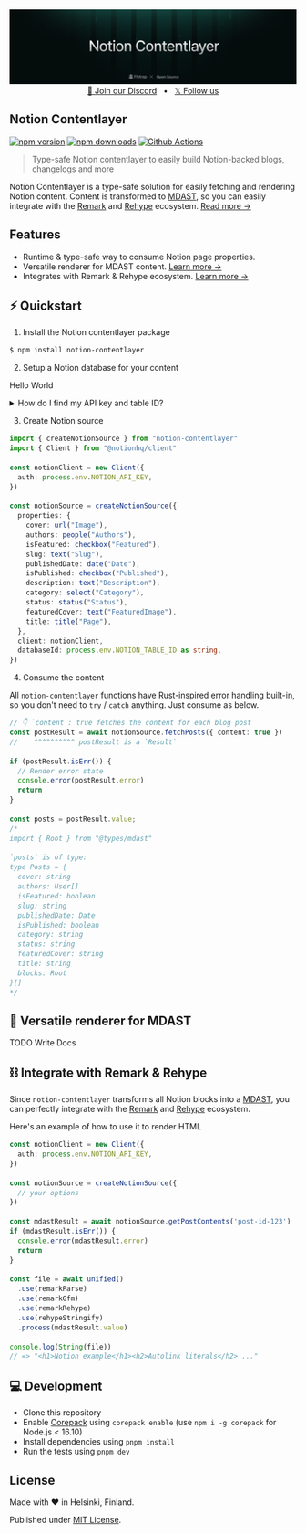 <img src="https://raw.githubusercontent.com/useflytrap/notion-contentlayer/main/.github/assets/cover.png" alt="Notion contentlayer cover" />

<div align="center">
  <a href="https://discord.gg/tQaADUfdeP">💬 Join our Discord</a>
  <span>&nbsp;&nbsp;•&nbsp;&nbsp;</span>
  <a href="https://x.com/useflytrap">𝕏 Follow us</a>
  <br />
</div>

## Notion Contentlayer

[![npm version][npm-version-src]][npm-href]
[![npm downloads][npm-downloads-src]][npm-href]
[![Github Actions][github-actions-src]][github-actions-href]

> Type-safe Notion contentlayer to easily build Notion-backed blogs, changelogs and more

Notion Contentlayer is a type-safe solution for easily fetching and rendering Notion content. Content is transformed to [MDAST](https://github.com/syntax-tree/mdast), so you can easily integrate with the [Remark](https://github.com/remarkjs/remark) and [Rehype](https://github.com/rehypejs/rehype) ecosystem. [Read more →](#-integrate-with-remark--rehype)

## Features

- Runtime & type-safe way to consume Notion page properties.
- Versatile renderer for MDAST content. [Learn more →](#-versatile-renderer-for-mdast)
- Integrates with Remark & Rehype ecosystem. [Learn more →](#-integrate-with-remark-rehype)

## ⚡️ Quickstart

1. Install the Notion contentlayer package
```sh
$ npm install notion-contentlayer
```

2. Setup a Notion database for your content

Hello World

<details>
  <summary>
    How do I find my API key and table ID?
  </summary>

Lorem ipsum dolor sit amet
</details>

3. Create Notion source

```typescript
import { createNotionSource } from "notion-contentlayer"
import { Client } from "@notionhq/client"

const notionClient = new Client({
  auth: process.env.NOTION_API_KEY,
})

const notionSource = createNotionSource({
  properties: {
    cover: url("Image"),
    authors: people("Authors"),
    isFeatured: checkbox("Featured"),
    slug: text("Slug"),
    publishedDate: date("Date"),
    isPublished: checkbox("Published"),
    description: text("Description"),
    category: select("Category"),
    status: status("Status"),
    featuredCover: text("FeaturedImage"),
    title: title("Page"),
  },
  client: notionClient,
  databaseId: process.env.NOTION_TABLE_ID as string,
})
```

4. Consume the content

All `notion-contentlayer` functions have Rust-inspired error handling built-in, so you don't need to `try` / `catch` anything. Just consume as below.

```typescript
// 👇 `content`: true fetches the content for each blog post
const postResult = await notionSource.fetchPosts({ content: true })
//    ^^^^^^^^^^ postResult is a `Result`

if (postResult.isErr()) {
  // Render error state
  console.error(postResult.error)
  return
}

const posts = postResult.value;
/*
import { Root } from "@types/mdast"

`posts` is of type:
type Posts = {
  cover: string
  authors: User[]
  isFeatured: boolean
  slug: string
  publishedDate: Date
  isPublished: boolean
  category: string
  status: string
  featuredCover: string
  title: string
  blocks: Root
}[]
*/
```

## 🎥 Versatile renderer for MDAST

TODO Write Docs

## ⛓️ Integrate with Remark & Rehype

Since `notion-contentlayer` transforms all Notion blocks into a [MDAST](https://github.com/syntax-tree/mdast), you can perfectly integrate with the [Remark](https://github.com/remarkjs/remark) and [Rehype](https://github.com/rehypejs/rehype) ecosystem.

Here's an example of how to use it to render HTML

```typescript
const notionClient = new Client({
  auth: process.env.NOTION_API_KEY,
})

const notionSource = createNotionSource({
  // your options
})

const mdastResult = await notionSource.getPostContents('post-id-123')
if (mdastResult.isErr()) {
  console.error(mdastResult.error)
  return
}

const file = await unified()
  .use(remarkParse)
  .use(remarkGfm)
  .use(remarkRehype)
  .use(rehypeStringify)
  .process(mdastResult.value)

console.log(String(file))
// => "<h1>Notion example</h1><h2>Autolink literals</h2> ..."
```

## 💻 Development

- Clone this repository
- Enable [Corepack](https://github.com/nodejs/corepack) using `corepack enable` (use `npm i -g corepack` for Node.js < 16.10)
- Install dependencies using `pnpm install`
- Run the tests using `pnpm dev`

## License

Made with ❤️ in Helsinki, Finland.

Published under [MIT License](./LICENSE).

<!-- Links -->

[npm-href]: https://www.npmjs.com/package/notion-contentlayer
[github-actions-href]: https://github.com/useflytrap/notion-contentlayer/actions/workflows/ci.yml

<!-- Badges -->

[npm-version-src]: https://badgen.net/npm/v/notion-contentlayer?color=black
[npm-downloads-src]: https://badgen.net/npm/dw/notion-contentlayer?color=black
[prettier-src]: https://badgen.net/badge/style/prettier/black?icon=github
[github-actions-src]: https://github.com/useflytrap/notion-contentlayer/actions/workflows/ci.yml/badge.svg
